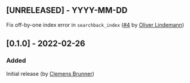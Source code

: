 ## [UNRELEASED] - YYYY-MM-DD

Fix off-by-one index error in `searchback_index` ([#4](https://github.com/cbrnr/HeartBeats.jl/pull/4) by [Oliver Lindemann](https://github.com/lindemann09))

## [0.1.0] - 2022-02-26
### Added
Initial release (by [Clemens Brunner](https://github.com/cbrnr))

